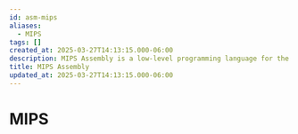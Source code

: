 ```yaml
---
id: asm-mips
aliases:
  - MIPS
tags: []
created_at: 2025-03-27T14:13:15.000-06:00
description: MIPS Assembly is a low-level programming language for the MIPS architecture.
title: MIPS Assembly
updated_at: 2025-03-27T14:13:15.000-06:00
---
```


# MIPS
